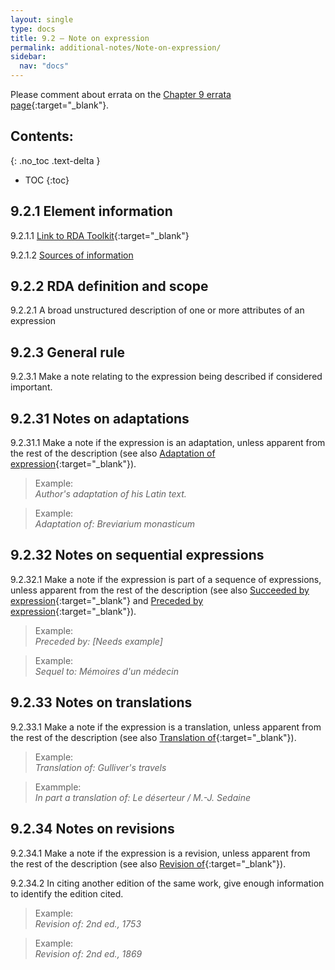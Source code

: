 ```yaml
---
layout: single
type: docs
title: 9.2 — Note on expression
permalink: additional-notes/Note-on-expression/
sidebar:
  nav: "docs"
---
```


Please comment about errata on the [Chapter 9 errata page](https://docs.google.com/document/d/1O-4HOsrSwNPkw28P9J9SWmJv0cwGZ0DGGSfXrEWaaO0/edit#bookmark=id.y5wzy7bctdi9){:target="_blank"}.

## Contents:
{: .no_toc .text-delta }

- TOC
{:toc}

## 9.2.1 Element information

<a name="9.2.1.1">9.2.1.1</a> [Link to RDA Toolkit](https://beta.rdatoolkit.org/Content/Index?externalId=en-US_ala-9bcdee0a-0051-3aff-bb30-fdce5aa37216){:target="_blank"}

<a name="9.2.1.2">9.2.1.2</a> [Sources of information](/DCRMR/additional-notes/#9011-sources-of-information)

## 9.2.2 RDA definition and scope

<a name="9.2.2.1">9.2.2.1</a> A broad unstructured description of one or more attributes of an expression 

## 9.2.3 General rule

<a name="9.2.3.1">9.2.3.1</a> Make a note relating to the expression being described if considered important.

## 9.2.31 Notes on adaptations

<a name="9.2.31.1">9.2.31.1</a> Make a note if the expression is an adaptation, unless apparent from the rest of the description (see also [Adaptation of expression](https://beta.rdatoolkit.org/Content/Index?externalId=en-US_ala-ad1fcd50-7a30-338a-83cf-a9e27843e99a){:target="_blank"}).

>Example:  
><CITE>Author's adaptation of his Latin text.</CITE>

>Example:  
><CITE>Adaptation of: Breviarium monasticum</CITE>

## 9.2.32 Notes on sequential expressions

<a name="9.2.32.1">9.2.32.1</a> Make a note if the expression is part of a sequence of expressions, unless apparent from the rest of the description (see also [Succeeded by expression](https://beta.rdatoolkit.org/Content/Index?externalId=en-US_ala-39372338-43ee-3168-a4e3-c695a37c63dc){:target="_blank"} and [Preceded by expression](https://beta.rdatoolkit.org/Content/Index?externalId=en-US_ala-03ef2a9c-ee7e-3320-a20d-f884467f3eee){:target="_blank"}).

>Example:  
><CITE>Preceded by: [Needs example]</CITE>

>Example:  
><CITE>Sequel to:  Mémoires d'un médecin</CITE>

## 9.2.33 Notes on translations

<a name="9.2.33.1">9.2.33.1</a> Make a note if the expression is a translation, unless apparent from the rest of the description (see also [Translation of](https://beta.rdatoolkit.org/Content/Index?externalId=en-US_ala-4fba5f0f-ee39-3849-9cd0-a4b432e3201b){:target="_blank"}).

>Example:  
><CITE>Translation of: Gulliver's travels</CITE>

>Exammple:  
><CITE>In part a translation of: Le déserteur / M.-J. Sedaine</CITE>

## 9.2.34 Notes on revisions

<a name="9.2.34.1">9.2.34.1</a> Make a note if the expression is a revision, unless apparent from the rest of the description (see also [Revision of](https://beta.rdatoolkit.org/Content/Index?externalId=en-US_ala-d06a170d-e9c7-33cf-831e-a391ea0a8efc){:target="_blank"}).  

<a name="9.2.34.2">9.2.34.2</a> In citing another edition of the same work, give enough information to identify the edition cited.

>Example:  
><CITE>Revision of: 2nd ed., 1753</CITE>

>Example:  
><CITE>Revision of: 2nd ed., 1869</CITE>

